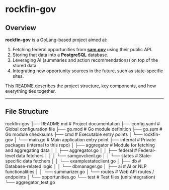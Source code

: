 # rockfin-gov

## Overview

**rockfin-gov** is a GoLang-based project aimed at:
1. Fetching federal opportunities from **[sam.gov](https://sam.gov/)** using their public API.
2. Storing that data into a **PostgreSQL** database.
3. Leveraging AI (summaries and action recommendations) on top of the stored data.
4. Integrating new opportunity sources in the future, such as state-specific sites.

This README describes the project structure, key components, and how everything ties together.

---

## File Structure

rockfin-gov
├── README.md                 # Project documentation
├── config.yaml               # Global configuration file
├── go.mod                    # Go module definition
├── go.sum                    # Go module checksums
├── cmd                       # Executable entry points
│   └── rockfin-gov
│       └── main.go           # Main application entry point
├── internal                  # Private packages (internal to this repo)
│   ├── aggregator            # Module for fetching and aggregating data
│   │   ├── aggregator.go
│   │   ├── federal           # Federal-level data fetchers
│   │   │   └── samgovclient.go
│   │   └── states            # State-specific data fetchers
│   │       └── examplestateclient.go
│   ├── db                    # Database-related logic
│   │   └── dbmanager.go
│   ├── ai                    # AI or NLP functionalities
│   │   └── summarizer.go
│   └── routes                # Web API routes / endpoints
│       └── opportunities.go
└── test                      # Test files (unit/integration)
    └── aggregator_test.go

